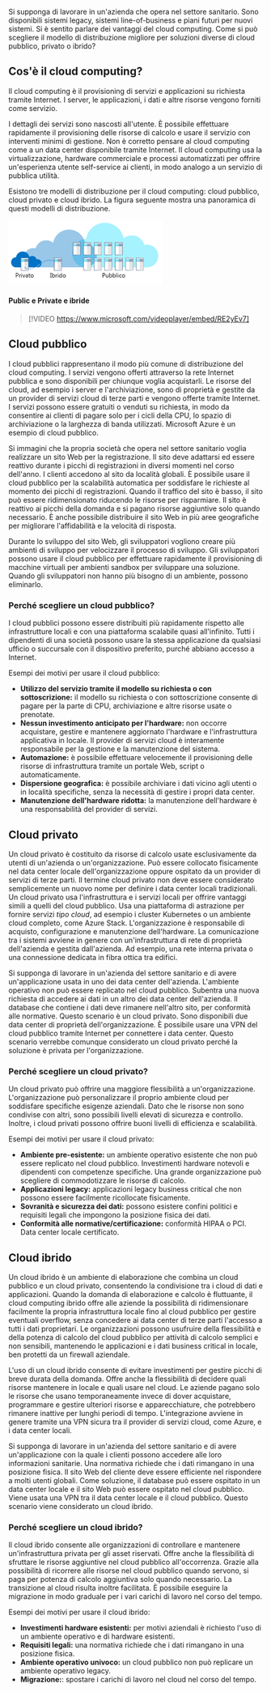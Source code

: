 Si supponga di lavorare in un'azienda che opera nel settore sanitario. Sono disponibili sistemi legacy, sistemi line-of-business e piani futuri per nuovi sistemi. Si è sentito parlare dei vantaggi del cloud computing. Come si può scegliere il modello di distribuzione migliore per soluzioni diverse di cloud pubblico, privato o ibrido?

## <a name="what-is-cloud-computing"></a>Cos'è il cloud computing?

Il cloud computing è il provisioning di servizi e applicazioni su richiesta tramite Internet. I server, le applicazioni, i dati e altre risorse vengono forniti come servizio. 

I dettagli dei servizi sono nascosti all'utente. È possibile effettuare rapidamente il provisioning delle risorse di calcolo e usare il servizio con interventi minimi di gestione. Non è corretto pensare al cloud computing come a un data center disponibile tramite Internet. Il cloud computing usa la virtualizzazione, hardware commerciale e processi automatizzati per offrire un'esperienza utente self-service ai clienti, in modo analogo a un servizio di pubblica utilità.

Esistono tre modelli di distribuzione per il cloud computing: cloud pubblico, cloud privato e cloud ibrido. La figura seguente mostra una panoramica di questi modelli di distribuzione.

![Figura che mostra una panoramica generale dei modelli di distribuzione del cloud.](../media/2-cloud-deployment.png)

#### <a name="public-versus-private-versus-hybrid"></a>Public e Private e ibride

> [!VIDEO https://www.microsoft.com/videoplayer/embed/RE2yEv7]

## <a name="public-cloud"></a>Cloud pubblico

I cloud pubblici rappresentano il modo più comune di distribuzione del cloud computing. I servizi vengono offerti attraverso la rete Internet pubblica e sono disponibili per chiunque voglia acquistarli. Le risorse del cloud, ad esempio i server e l'archiviazione, sono di proprietà e gestite da un provider di servizi cloud di terze parti e vengono offerte tramite Internet. I servizi possono essere gratuiti o venduti su richiesta, in modo da consentire ai clienti di pagare solo per i cicli della CPU, lo spazio di archiviazione o la larghezza di banda utilizzati. Microsoft Azure è un esempio di cloud pubblico. 

Si immagini che la propria società che opera nel settore sanitario voglia realizzare un sito Web per la registrazione. Il sito deve adattarsi ed essere reattivo durante i picchi di registrazioni in diversi momenti nel corso dell'anno. I clienti accedono al sito da località globali. È possibile usare il cloud pubblico per la scalabilità automatica per soddisfare le richieste al momento dei picchi di registrazioni. Quando il traffico del sito è basso, il sito può essere ridimensionato riducendo le risorse per risparmiare. Il sito è reattivo ai picchi della domanda e si pagano risorse aggiuntive solo quando necessario. È anche possibile distribuire il sito Web in più aree geografiche per migliorare l'affidabilità e la velocità di risposta.

Durante lo sviluppo del sito Web, gli sviluppatori vogliono creare più ambienti di sviluppo per velocizzare il processo di sviluppo. Gli sviluppatori possono usare il cloud pubblico per effettuare rapidamente il provisioning di macchine virtuali per ambienti sandbox per sviluppare una soluzione. Quando gli sviluppatori non hanno più bisogno di un ambiente, possono eliminarlo.

### <a name="why-public-cloud"></a>Perché scegliere un cloud pubblico?

I cloud pubblici possono essere distribuiti più rapidamente rispetto alle infrastrutture locali e con una piattaforma scalabile quasi all'infinito. Tutti i dipendenti di una società possono usare la stessa applicazione da qualsiasi ufficio o succursale con il dispositivo preferito, purché abbiano accesso a Internet. 

Esempi dei motivi per usare il cloud pubblico:

- **Utilizzo del servizio tramite il modello su richiesta o con sottoscrizione:** il modello su richiesta o con sottoscrizione consente di pagare per la parte di CPU, archiviazione e altre risorse usate o prenotate.
- **Nessun investimento anticipato per l'hardware:** non occorre acquistare, gestire e mantenere aggiornato l'hardware e l'infrastruttura applicativa in locale. Il provider di servizi cloud è interamente responsabile per la gestione e la manutenzione del sistema. 
- **Automazione:** è possibile effettuare velocemente il provisioning delle risorse di infrastruttura tramite un portale Web, script o automaticamente. 
- **Dispersione geografica:** è possibile archiviare i dati vicino agli utenti o in località specifiche, senza la necessità di gestire i propri data center.
- **Manutenzione dell'hardware ridotta:** la manutenzione dell'hardware è una responsabilità del provider di servizi.

## <a name="private-cloud"></a>Cloud privato

Un cloud privato è costituito da risorse di calcolo usate esclusivamente da utenti di un'azienda o un'organizzazione. Può essere collocato fisicamente nel data center locale dell'organizzazione oppure ospitato da un provider di servizi di terze parti. Il termine cloud privato non deve essere considerato semplicemente un nuovo nome per definire i data center locali tradizionali. Un cloud privato usa l'infrastruttura e i servizi locali per offrire vantaggi simili a quelli del cloud pubblico. Usa una piattaforma di astrazione per fornire servizi *tipo cloud*, ad esempio i cluster Kubernetes o un ambiente cloud completo, come Azure Stack. L'organizzazione è responsabile di acquisto, configurazione e manutenzione dell'hardware. La comunicazione tra i sistemi avviene in genere con un'infrastruttura di rete di proprietà dell'azienda e gestita dall'azienda. Ad esempio, una rete interna privata o una connessione dedicata in fibra ottica tra edifici.

Si supponga di lavorare in un'azienda del settore sanitario e di avere un'applicazione usata in uno dei data center dell'azienda. L'ambiente operativo non può essere replicato nel cloud pubblico. Subentra una nuova richiesta di accedere ai dati in un altro dei data center dell'azienda. Il database che contiene i dati deve rimanere nell'altro sito, per conformità alle normative. Questo scenario è un cloud privato. Sono disponibili due data center di proprietà dell'organizzazione. È possibile usare una VPN del cloud pubblico tramite Internet per connettere i data center. Questo scenario verrebbe comunque considerato un cloud privato perché la soluzione è privata per l'organizzazione.

### <a name="why-private-cloud"></a>Perché scegliere un cloud privato?

Un cloud privato può offrire una maggiore flessibilità a un'organizzazione. L'organizzazione può personalizzare il proprio ambiente cloud per soddisfare specifiche esigenze aziendali. Dato che le risorse non sono condivise con altri, sono possibili livelli elevati di sicurezza e controllo. Inoltre, i cloud privati possono offrire buoni livelli di efficienza e scalabilità.

Esempi dei motivi per usare il cloud privato:

- **Ambiente pre-esistente:** un ambiente operativo esistente che non può essere replicato nel cloud pubblico. Investimenti hardware notevoli e dipendenti con competenze specifiche. Una grande organizzazione può scegliere di commodotizzare le risorse di calcolo.
- **Applicazioni legacy:** applicazioni legacy business critical che non possono essere facilmente ricollocate fisicamente.
- **Sovranità e sicurezza dei dati:** possono esistere confini politici e requisiti legali che impongono la posizione fisica dei dati.
- **Conformità alle normative/certificazione:** conformità HIPAA o PCI. Data center locale certificato.

## <a name="hybrid-cloud"></a>Cloud ibrido

Un cloud ibrido è un ambiente di elaborazione che combina un cloud pubblico e un cloud privato, consentendo la condivisione tra i cloud di dati e applicazioni. Quando la domanda di elaborazione e calcolo è fluttuante, il cloud computing ibrido offre alle aziende la possibilità di ridimensionare facilmente la propria infrastruttura locale fino al cloud pubblico per gestire eventuali overflow, senza concedere ai data center di terze parti l'accesso a tutti i dati proprietari. Le organizzazioni possono usufruire della flessibilità e della potenza di calcolo del cloud pubblico per attività di calcolo semplici e non sensibili, mantenendo le applicazioni e i dati business critical in locale, ben protetti da un firewall aziendale.

L'uso di un cloud ibrido consente di evitare investimenti per gestire picchi di breve durata della domanda. Offre anche la flessibilità di decidere quali risorse mantenere in locale e quali usare nel cloud. Le aziende pagano solo le risorse che usano temporaneamente invece di dover acquistare, programmare e gestire ulteriori risorse e apparecchiature, che potrebbero rimanere inattive per lunghi periodi di tempo. L'integrazione avviene in genere tramite una VPN sicura tra il provider di servizi cloud, come Azure, e i data center locali.

Si supponga di lavorare in un'azienda del settore sanitario e di avere un'applicazione con la quale i clienti possono accedere alle loro informazioni sanitarie. Una normativa richiede che i dati rimangano in una posizione fisica. Il sito Web del cliente deve essere efficiente nel rispondere a molti utenti globali.  Come soluzione, il database può essere ospitato in un data center locale e il sito Web può essere ospitato nel cloud pubblico. Viene usata una VPN tra il data center locale e il cloud pubblico. Questo scenario viene considerato un cloud ibrido.

### <a name="why-hybrid-cloud"></a>Perché scegliere un cloud ibrido?

Il cloud ibrido consente alle organizzazioni di controllare e mantenere un'infrastruttura privata per gli asset riservati. Offre anche la flessibilità di sfruttare le risorse aggiuntive nel cloud pubblico all'occorrenza. Grazie alla possibilità di ricorrere alle risorse nel cloud pubblico quando servono, si paga per potenza di calcolo aggiuntiva solo quando necessario. La transizione al cloud risulta inoltre facilitata. È possibile eseguire la migrazione in modo graduale per i vari carichi di lavoro nel corso del tempo.

Esempi dei motivi per usare il cloud ibrido:

- **Investimenti hardware esistenti:** per motivi aziendali è richiesto l'uso di un ambiente operativo e di hardware esistenti.
- **Requisiti legali:** una normativa richiede che i dati rimangano in una posizione fisica.
- **Ambiente operativo univoco:** un cloud pubblico non può replicare un ambiente operativo legacy.
- **Migrazione:**: spostare i carichi di lavoro nel cloud nel corso del tempo.
